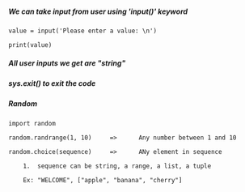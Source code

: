 ##### We can take input from user using 'input()' keyword

    value = input('Please enter a value: \n')

    print(value)

##### All user inputs we get are "string"

##### sys.exit() to exit the code

##### Random

    import random

    random.randrange(1, 10)     =>      Any number between 1 and 10

    random.choice(sequence)     =>      ANy element in sequence

        1.  sequence can be string, a range, a list, a tuple 

        Ex: "WELCOME", ["apple", "banana", "cherry"]